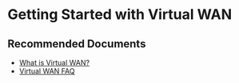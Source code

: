 <properties
  pagetitle="Getting Started with Virtual WAN"
  service=""
  resource=""
  ms.author="wellee"
  selfhelptype="Generic"
  supporttopicids="32640669"
  productpesids="16572"
  cloudenvironments="public, fairfax, mooncake, blackforest, ussec, usnat"
  articleid="e5e9c3ff-628c-419b-97b3-fa2fb42861c9"
  ownershipid="CloudNet_VirtualWAN" />
# Getting Started with Virtual WAN


## **Recommended Documents**

* [What is Virtual WAN?](https://docs.microsoft.com/azure/virtual-wan/virtual-wan-about)
* [Virtual WAN FAQ](https://docs.microsoft.com/azure/virtual-wan/virtual-wan-faq)